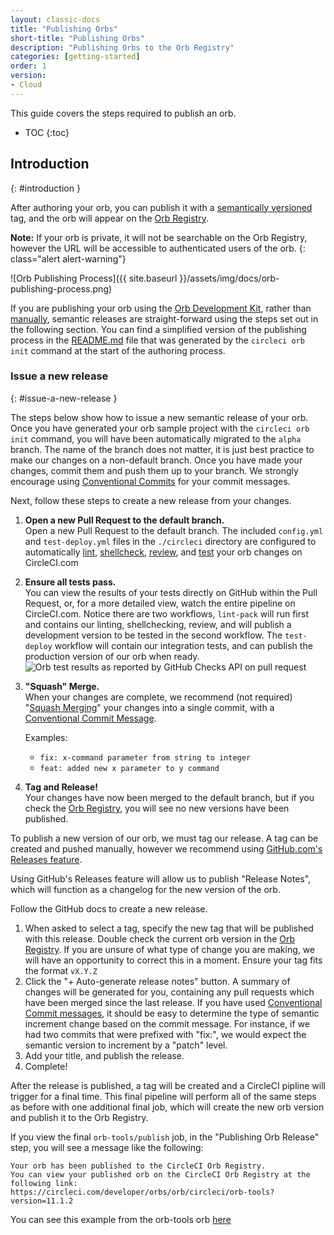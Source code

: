 ```yaml
---
layout: classic-docs
title: "Publishing Orbs"
short-title: "Publishing Orbs"
description: "Publishing Orbs to the Orb Registry"
categories: [getting-started]
order: 1
version:
- Cloud
---
```


This guide covers the steps required to publish an orb.

* TOC
{:toc}

## Introduction
{: #introduction }

After authoring your orb, you can publish it with a [semantically versioned]({{site.baseurl}}/2.0/orb-concepts/#semantic-versioning) tag, and the orb will appear on the [Orb Registry](https://circleci.com/developer/orbs).

**Note:** If your orb is private, it will not be searchable on the Orb Registry, however the URL will be accessible to authenticated users of the orb.
{: class="alert alert-warning"}

![Orb Publishing Process]({{ site.baseurl }}/assets/img/docs/orb-publishing-process.png)

If you are publishing your orb using the [Orb Development Kit]({{site.baseurl}}/2.0/orb-author/#orb-development-kit), rather than [manually]({{site.baseurl}}/2.0/orb-author-validate-publish), semantic releases are straight-forward using the steps set out in the following section. You can find a simplified version of the publishing process in the [README.md](https://github.com/CircleCI-Public/Orb-Template/blob/main/README.md) file that was generated by the `circleci orb init` command at the start of the authoring process.

### Issue a new release
{: #issue-a-new-release }

The steps below show how to issue a new semantic release of your orb. Once you have generated your orb sample project with the `circleci orb init` command, you will have been automatically migrated to the `alpha` branch. The name of the branch does not matter, it is just best practice to make our changes on a non-default branch. Once you have made your changes, commit them and push them up to your branch. We strongly encourage using [Conventional Commits](https://www.conventionalcommits.org/) for your commit messages.

Next, follow these steps to create a new release from your changes.

1. **Open a new Pull Request to the default branch.** <br/>
Open a new Pull Request to the default branch. The included `config.yml` and `test-deploy.yml` files in the `./circleci` directory are configured to automatically [lint]({{site.baseurl}}/2.0/testing-orbs/#yaml-lint), [shellcheck]({{site.baseurl}}/2.0/testing-orbs/#shellcheck), [review]({{site.baseurl}}/2.0/testing-orbs/#review), and [test]({{site.baseurl}}/2.0/testing-orbs/#integration-testing) your orb changes on CircleCI.com

1. **Ensure all tests pass.** <br/>
You can view the results of your tests directly on GitHub within the Pull Request, or, for a more detailed view, watch the entire pipeline on CircleCI.com.
Notice there are two workflows, `lint-pack` will run first and contains our linting, shellchecking, review, and will publish a development version to be tested in the second workflow. The `test-deploy` workflow will contain our integration tests, and can publish the production version of our orb when ready.
 ![Orb test results as reported by GitHub Checks API on pull request]({{site.baseurl}}/assets/img/docs/orbtools-11-checks.png)

1. **"Squash" Merge.** <br/>
When your changes are complete, we recommend (not required) "[Squash Merging](https://docs.github.com/en/pull-requests/collaborating-with-pull-requests/incorporating-changes-from-a-pull-request/about-pull-request-merges#squash-and-merge-your-pull-request-commits)" your changes into a single commit, with a [Conventional Commit Message](https://www.conventionalcommits.org/).

    Examples:

      - `fix: x-command parameter from string to integer`
      - `feat: added new x parameter to y command`

1. **Tag and Release!** <br/>
Your changes have now been merged to the default branch, but if you check the [Orb Registry](https://circleci.com/developer/orbs), you will see no new versions have been published.

To publish a new version of our orb, we must tag our release. A tag can be created and pushed manually, however we recommend using [GitHub.com's Releases feature](https://docs.github.com/en/repositories/releasing-projects-on-github/managing-releases-in-a-repository#creating-a-release).

Using GitHub's Releases feature will allow us to publish "Release Notes", which will function as a changelog for the new version of the orb.

Follow the GitHub docs to create a new release.

   1. When asked to select a tag, specify the new tag that will be published with this release. Double check the current orb version in the [Orb Registry](https://circleci.com/developer/orbs). If you are unsure of what type of change you are making, we will have an opportunity to correct this in a moment. Ensure your tag fits the format `vX.Y.Z`
   2. Click the "+ Auto-generate release notes" button. A summary of changes will be generated for you, containing any pull requests which have been merged since the last release. If you have used [Conventional Commit messages](https://www.conventionalcommits.org/), it should be easy to determine the type of semantic increment change based on the commit message. For instance, if we had two commits that were prefixed with "fix:", we would expect the semantic version to increment by a "patch" level.
   3. Add your title, and publish the release.
   4. Complete!

After the release is published, a tag will be created and a CircleCI pipline will trigger for a final time. This final pipeline will perform all of the same steps as before with one additional final job, which will create the new orb version and publish it to the Orb Registry.

If you view the final `orb-tools/publish` job, in the "Publishing Orb Release" step, you will see a message like the following:

```shell
Your orb has been published to the CircleCI Orb Registry.
You can view your published orb on the CircleCI Orb Registry at the following link:
https://circleci.com/developer/orbs/orb/circleci/orb-tools?version=11.1.2
```
You can see this example from the orb-tools orb [here](https://app.circleci.com/pipelines/github/CircleCI-Public/orb-tools-orb/947/workflows/342ea92a-4c3d-485b-b89f-8511ebabd12f/jobs/5798)

